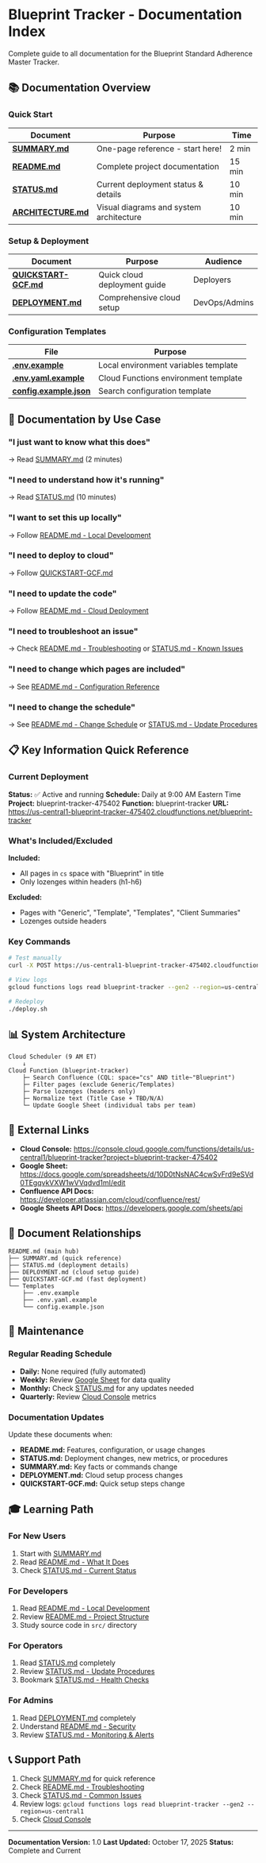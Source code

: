 # Blueprint Tracker - Documentation Index

Complete guide to all documentation for the Blueprint Standard Adherence Master Tracker.

## 📚 Documentation Overview

### Quick Start

| Document | Purpose | Time |
|----------|---------|------|
| **[SUMMARY.md](./SUMMARY.md)** | One-page reference - start here! | 2 min |
| **[README.md](./README.md)** | Complete project documentation | 15 min |
| **[STATUS.md](./STATUS.md)** | Current deployment status & details | 10 min |
| **[ARCHITECTURE.md](./ARCHITECTURE.md)** | Visual diagrams and system architecture | 10 min |

### Setup & Deployment

| Document | Purpose | Audience |
|----------|---------|----------|
| **[QUICKSTART-GCF.md](./QUICKSTART-GCF.md)** | Quick cloud deployment guide | Deployers |
| **[DEPLOYMENT.md](./DEPLOYMENT.md)** | Comprehensive cloud setup | DevOps/Admins |

### Configuration Templates

| File | Purpose |
|------|---------|
| **[.env.example](./.env.example)** | Local environment variables template |
| **[.env.yaml.example](./.env.yaml.example)** | Cloud Functions environment template |
| **[config.example.json](./config.example.json)** | Search configuration template |

## 🎯 Documentation by Use Case

### "I just want to know what this does"
→ Read [SUMMARY.md](./SUMMARY.md) (2 minutes)

### "I need to understand how it's running"
→ Read [STATUS.md](./STATUS.md) (10 minutes)

### "I want to set this up locally"
→ Follow [README.md - Local Development](./README.md#-local-development)

### "I need to deploy to cloud"
→ Follow [QUICKSTART-GCF.md](./QUICKSTART-GCF.md)

### "I need to update the code"
→ Follow [README.md - Cloud Deployment](./README.md#-cloud-deployment)

### "I need to troubleshoot an issue"
→ Check [README.md - Troubleshooting](./README.md#-troubleshooting) or [STATUS.md - Known Issues](./STATUS.md#-known-issues--limitations)

### "I need to change which pages are included"
→ See [README.md - Configuration Reference](./README.md#-configuration-reference)

### "I need to change the schedule"
→ See [README.md - Change Schedule](./README.md#-change-schedule) or [STATUS.md - Update Procedures](./STATUS.md#-update-procedures)

## 📋 Key Information Quick Reference

### Current Deployment

**Status:** ✅ Active and running
**Schedule:** Daily at 9:00 AM Eastern Time
**Project:** blueprint-tracker-475402
**Function:** blueprint-tracker
**URL:** https://us-central1-blueprint-tracker-475402.cloudfunctions.net/blueprint-tracker

### What's Included/Excluded

**Included:**
- All pages in `cs` space with "Blueprint" in title
- Only lozenges within headers (h1-h6)

**Excluded:**
- Pages with "Generic", "Template", "Templates", "Client Summaries"
- Lozenges outside headers

### Key Commands

```bash
# Test manually
curl -X POST https://us-central1-blueprint-tracker-475402.cloudfunctions.net/blueprint-tracker

# View logs
gcloud functions logs read blueprint-tracker --gen2 --region=us-central1 --limit=50

# Redeploy
./deploy.sh
```

## 📊 System Architecture

```
Cloud Scheduler (9 AM ET)
    ↓
Cloud Function (blueprint-tracker)
    ├─ Search Confluence (CQL: space="cs" AND title~"Blueprint")
    ├─ Filter pages (exclude Generic/Templates)
    ├─ Parse lozenges (headers only)
    ├─ Normalize text (Title Case + TBD/N/A)
    └─ Update Google Sheet (individual tabs per team)
```

## 🔗 External Links

- **Cloud Console:** https://console.cloud.google.com/functions/details/us-central1/blueprint-tracker?project=blueprint-tracker-475402
- **Google Sheet:** https://docs.google.com/spreadsheets/d/10D0tNsNAC4cwSvFrd9eSVd0TEgqvkVXW1wVVqdvd1mI/edit
- **Confluence API Docs:** https://developer.atlassian.com/cloud/confluence/rest/
- **Google Sheets API Docs:** https://developers.google.com/sheets/api

## 📝 Document Relationships

```
README.md (main hub)
├── SUMMARY.md (quick reference)
├── STATUS.md (deployment details)
├── DEPLOYMENT.md (cloud setup guide)
├── QUICKSTART-GCF.md (fast deployment)
└── Templates
    ├── .env.example
    ├── .env.yaml.example
    └── config.example.json
```

## 🔄 Maintenance

### Regular Reading Schedule

- **Daily:** None required (fully automated)
- **Weekly:** Review [Google Sheet](https://docs.google.com/spreadsheets/d/10D0tNsNAC4cwSvFrd9eSVd0TEgqvkVXW1wVVqdvd1mI/edit) for data quality
- **Monthly:** Check [STATUS.md](./STATUS.md) for any updates needed
- **Quarterly:** Review [Cloud Console](https://console.cloud.google.com/functions/details/us-central1/blueprint-tracker?project=blueprint-tracker-475402) metrics

### Documentation Updates

Update these documents when:
- **README.md:** Features, configuration, or usage changes
- **STATUS.md:** Deployment changes, new metrics, or procedures
- **SUMMARY.md:** Key facts or commands change
- **DEPLOYMENT.md:** Cloud setup process changes
- **QUICKSTART-GCF.md:** Quick setup steps change

## 🎓 Learning Path

### For New Users
1. Start with [SUMMARY.md](./SUMMARY.md)
2. Read [README.md - What It Does](./README.md#-what-it-does)
3. Check [STATUS.md - Current Status](./STATUS.md#-current-status-active)

### For Developers
1. Read [README.md - Local Development](./README.md#-local-development)
2. Review [README.md - Project Structure](./README.md#-project-structure)
3. Study source code in `src/` directory

### For Operators
1. Read [STATUS.md](./STATUS.md) completely
2. Review [STATUS.md - Update Procedures](./STATUS.md#-update-procedures)
3. Bookmark [STATUS.md - Health Checks](./STATUS.md#-health-checks)

### For Admins
1. Read [DEPLOYMENT.md](./DEPLOYMENT.md) completely
2. Understand [README.md - Security](./README.md#-security)
3. Review [STATUS.md - Monitoring & Alerts](./STATUS.md#-monitoring--alerts)

## 📞 Support Path

1. Check [SUMMARY.md](./SUMMARY.md) for quick reference
2. Check [README.md - Troubleshooting](./README.md#-troubleshooting)
3. Check [STATUS.md - Common Issues](./STATUS.md#-support--escalation)
4. Review logs: `gcloud functions logs read blueprint-tracker --gen2 --region=us-central1`
5. Check [Cloud Console](https://console.cloud.google.com/functions/details/us-central1/blueprint-tracker?project=blueprint-tracker-475402)

---

**Documentation Version:** 1.0
**Last Updated:** October 17, 2025
**Status:** Complete and Current
